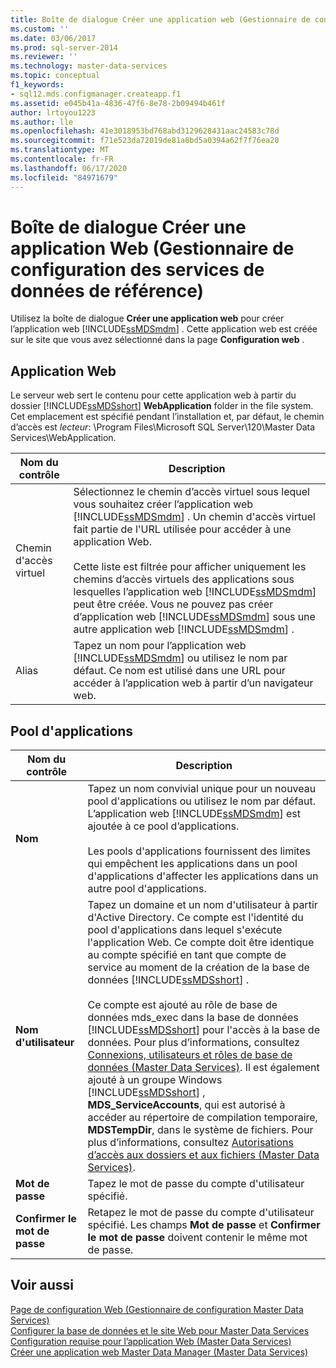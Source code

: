 ```yaml
---
title: Boîte de dialogue Créer une application web (Gestionnaire de configuration Master Data Services) | Microsoft Docs
ms.custom: ''
ms.date: 03/06/2017
ms.prod: sql-server-2014
ms.reviewer: ''
ms.technology: master-data-services
ms.topic: conceptual
f1_keywords:
- sql12.mds.configmanager.createapp.f1
ms.assetid: e045b41a-4836-47f6-8e78-2b09494b461f
author: lrtoyou1223
ms.author: lle
ms.openlocfilehash: 41e3018953bd768abd3129628431aac24583c78d
ms.sourcegitcommit: f71e523da72019de81a8bd5a0394a62f7f76ea20
ms.translationtype: MT
ms.contentlocale: fr-FR
ms.lasthandoff: 06/17/2020
ms.locfileid: "84971679"
---
```

# <a name="create-web-application-dialog-box-master-data-services-configuration-manager"></a>Boîte de dialogue Créer une application Web (Gestionnaire de configuration des services de données de référence)
  Utilisez la boîte de dialogue **Créer une application web** pour créer l’application web [!INCLUDE[ssMDSmdm](../includes/ssmdsmdm-md.md)] . Cette application web est créée sur le site que vous avez sélectionné dans la page **Configuration web** .  
  
## <a name="web-application"></a>Application Web  
 Le serveur web sert le contenu pour cette application web à partir du dossier [!INCLUDE[ssMDSshort](../includes/ssmdsshort-md.md)] **WebApplication** folder in the file system. Cet emplacement est spécifié pendant l’installation et, par défaut, le chemin d’accès est *lecteur*: \Program Files\Microsoft SQL Server\120\Master Data Services\WebApplication.  
  
|Nom du contrôle|Description|  
|------------------|-----------------|  
|Chemin d'accès virtuel|Sélectionnez le chemin d’accès virtuel sous lequel vous souhaitez créer l’application web [!INCLUDE[ssMDSmdm](../includes/ssmdsmdm-md.md)] . Un chemin d'accès virtuel fait partie de l'URL utilisée pour accéder à une application Web.<br /><br /> Cette liste est filtrée pour afficher uniquement les chemins d’accès virtuels des applications sous lesquelles l’application web [!INCLUDE[ssMDSmdm](../includes/ssmdsmdm-md.md)] peut être créée. Vous ne pouvez pas créer d’application web [!INCLUDE[ssMDSmdm](../includes/ssmdsmdm-md.md)] sous une autre application web [!INCLUDE[ssMDSmdm](../includes/ssmdsmdm-md.md)] .|  
|Alias|Tapez un nom pour l’application web [!INCLUDE[ssMDSmdm](../includes/ssmdsmdm-md.md)] ou utilisez le nom par défaut. Ce nom est utilisé dans une URL pour accéder à l’application web à partir d’un navigateur web.|  
  
## <a name="application-pool"></a>Pool d'applications  
  
|Nom du contrôle|Description|  
|------------------|-----------------|  
|**Nom**|Tapez un nom convivial unique pour un nouveau pool d'applications ou utilisez le nom par défaut. L’application web [!INCLUDE[ssMDSmdm](../includes/ssmdsmdm-md.md)] est ajoutée à ce pool d’applications.<br /><br /> Les pools d'applications fournissent des limites qui empêchent les applications dans un pool d'applications d'affecter les applications dans un autre pool d'applications.|  
|**Nom d'utilisateur**|Tapez un domaine et un nom d'utilisateur à partir d'Active Directory. Ce compte est l'identité du pool d'applications dans lequel s'exécute l'application Web. Ce compte doit être identique au compte spécifié en tant que compte de service au moment de la création de la base de données [!INCLUDE[ssMDSshort](../includes/ssmdsshort-md.md)] .<br /><br /> Ce compte est ajouté au rôle de base de données mds_exec dans la base de données [!INCLUDE[ssMDSshort](../includes/ssmdsshort-md.md)] pour l'accès à la base de données. Pour plus d’informations, consultez [Connexions, utilisateurs et rôles de base de données &#40;Master Data Services&#41;](database-logins-users-and-roles-master-data-services.md). Il est également ajouté à un groupe Windows [!INCLUDE[ssMDSshort](../includes/ssmdsshort-md.md)] , **MDS_ServiceAccounts**, qui est autorisé à accéder au répertoire de compilation temporaire, **MDSTempDir**, dans le système de fichiers. Pour plus d’informations, consultez [Autorisations d’accès aux dossiers et aux fichiers &#40;Master Data Services&#41;](../../2014/master-data-services/folder-and-file-permissions-master-data-services.md).|  
|**Mot de passe**|Tapez le mot de passe du compte d'utilisateur spécifié.|  
|**Confirmer le mot de passe**|Retapez le mot de passe du compte d'utilisateur spécifié. Les champs **Mot de passe** et **Confirmer le mot de passe** doivent contenir le même mot de passe.|  
  
## <a name="see-also"></a>Voir aussi  
 [Page de configuration Web &#40;Gestionnaire de configuration Master Data Services&#41;](../../2014/master-data-services/web-configuration-page-master-data-services-configuration-manager.md)   
 [Configurer la base de données et le site Web pour Master Data Services](../../2014/master-data-services/set-up-the-database-and-website-for-master-data-services.md)   
 [Configuration requise pour l’application Web &#40;Master Data Services&#41;](install-windows/web-application-requirements-master-data-services.md)   
 [Créer une application web Master Data Manager &#40;Master Data Services&#41;](install-windows/create-a-master-data-manager-web-application-master-data-services.md)  
  
  
